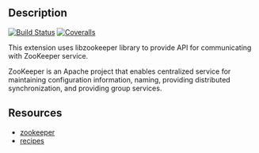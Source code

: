 Description
-----------

[![Build Status](https://img.shields.io/travis/fabiorphp/php-zookeeper/master.svg?style=flat-square)](https://travis-ci.org/fabiorphp/php-zookeeper)
[![Coveralls](https://img.shields.io/coveralls/fabiorphp/php-zookeeper.svg?style=flat-square)](https://coveralls.io/r/fabiorphp/php-zookeeper?branch=master)

This extension uses libzookeeper library to provide API for communicating with
ZooKeeper service.

ZooKeeper is an Apache project that enables centralized service for maintaining
configuration information, naming, providing distributed synchronization, and
providing group services.

Resources
---------
 * [zookeeper](http://hadoop.apache.org/zookeeper/)
 * [recipes](https://github.com/Gutza/php-zookeeper-recipes)
